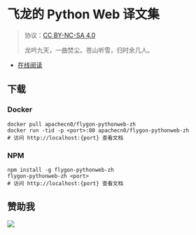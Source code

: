 # 飞龙的 Python Web 译文集

> 协议：[CC BY-NC-SA 4.0](http://creativecommons.org/licenses/by-nc-sa/4.0/)
> 
> 龙吟九天，一曲焚尘。苍山听雪，归时余几人。

* [在线阅读](https://pyweb.flygon.net)
## 下载

### Docker

```
docker pull apachecn0/flygon-pythonweb-zh
docker run -tid -p <port>:80 apachecn0/flygon-pythonweb-zh
# 访问 http://localhost:{port} 查看文档
```

### NPM

```
npm install -g flygon-pythonweb-zh
flygon-pythonweb-zh <port>
# 访问 http://localhost:{port} 查看文档
```

## 赞助我

![](https://img-blog.csdnimg.cn/20200112005920729.png)
